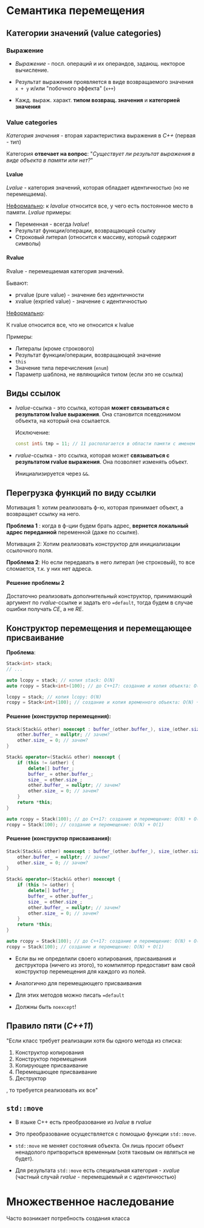 # Семантика перемещения

## Категории значений (value categories)

### Выражение

* *Выражение* - посл. операций и их операндов, задающ. некторое вычисление.

* Результат выражения проявляется в виде возвращаемого значения `x + y` и/или "побочного эффекта" (`x++`)
* Кажд. выраж. характ. **типом возвращ. значения** и **категорией значения**

###  Value categories

*Категория значения* - вторая характеристика выражения в *C++* (первая - тип)

Категория **отвечает на вопрос**: "*Существует ли результат выражения в виде объекта в памяти или нет?*"

#### Lvalue

*Lvalue* - категория значений, которая обладает идентичностью (но не перемещаема).

<u>Неформально</u>: к *lavalue* относится все, у чего есть постоянное место в памяти. *Lvalue* примеры:

* Переменная - всегда *lvalue*!
* Результат функции/операции, возвращающей ссылку
* Строковый литерал (относится к массиву, который содержит символы)

#### Rvalue

Rvalue - перемещаемая категория значений. 

Бывают:

* prvalue (pure value) - значение без идентичности
* xvalue (expried value) - значение с идентичностью

<u>Неформально</u>:

К rvalue относится все, что не относится к lvalue

Примеры:

* Литералы (кроме строкового)
* Результат функции/операции, возвращающей значение
* `this`
* Значение типа перечисления (`enum`)
* Параметр шаблона, не являющийся типом (если это не ссылка)

## Виды ссылок

* *lvalue*-ссылка - это ссылка, которая **может связываться с результатом lvalue выражения**. Она становится псевдонимом объекта, на который она ссылается.

  Исключение:

  ```c++
  const int& tmp = 11; // 11 располагается в области памяти с именем tmp
  ```

* *rvalue*-ссылка - это ссылка, которая может **связываться с результатом rvalue выражения**. Она позволяет изменять объект.

  Инициализируется через `&&`.

## Перегрузка функций по виду ссылки

Мотивация 1: хотим реализовать ф-ю, которая принимает объект, а возвращает ссылку на него.

**Проблема 1** : когда в ф-ции будем брать адрес, **вернется локальный адрес переданной** переменной (даже по ссылке).

Мотивация 2: Хотим реализовать конструктор для инициализации ссылочного поля.

**Проблема 2**:  Но если передавать в него литерал (не строковый), то все сломается, т.к. у них нет адреса.

#### Решение проблемы 2

Достаточно реализовать дополнительный конструктор, принимающий аргумент по *rvalue*-ссылке и задать его `=default`, тогда будем в случае ошибки получать *CE*, а не *RE*.

## Конструктор перемещения и перемещающее присваивание

**Проблема**:

```c++
Stack<int> stack;
// ...

auto lcopy = stack; // копия stack: O(N)
auto rcopy = Stack<int>(100); // до C++17: создание и копия объекта: O(N) + O(N)

lcopy = stack; // копия lcopy: O(N)
rcopy = Stack<int>(100); // создание и копия временного объекта: O(N) + O(N)
```

#### Решение (конструктор перемещения):

```c++
Stack(Stack&& other) noexcept : buffer_(other.buffer_), size_(other.size_) {
	other.buffer_ = nullptr; // зачем?
	other.size_ = 0; // зачем?
}

Stack& operator=(Stack&& other) noexcept {
	if (this != &other) {
		delete[] buffer_;
		buffer_ = other.buffer_;
		size_ = other.size_;
		other.buffer_ = nullptr; // зачем?
		other.size_ = 0; // зачем?
	}
	return *this;
}

auto rcopy = Stack(100); // до C++17: создание и перемещение: O(N) + O(1)
rcopy = Stack(100); // создание и перемещение: O(N) + O(1)
```

#### Решение (конструктор присваивания):

```c++
Stack(Stack&& other) noexcept : buffer_(other.buffer_), size_(other.size_) {
	other.buffer_ = nullptr; // зачем?
	other.size_ = 0; // зачем?
}

Stack& operator=(Stack&& other) noexcept {
	if (this != &other) {
		delete[] buffer_;
		buffer_ = other.buffer_;
		size_ = other.size_;
		other.buffer_ = nullptr; // зачем?
		other.size_ = 0; // зачем?
	}
	return *this;
}

auto rcopy = Stack(100); // до C++17: создание и перемещение: O(N) + O(1)
rcopy = Stack(100); // создание и перемещение: O(N) + O(1)
```

* Если вы не определили своего копирования, присваивания и деструктора (ничего из этого), то компилятор предоставит вам свой конструктор перемещения для каждого из полей.

* Аналогично для перемещающего присваивания
* Для этих методов можно писать `=default`
* Должны быть `noexcept`!

## Правило пяти (*C++11*)

"Если класс требует реализации хотя бы одного метода из списка: 

1. Конструктор копирования 
2. Конструктор перемещения 
3. Копирующее присваивание
4. Перемещающее присваивание
5. Деструктор

, то требуется реализовать их все"

## `std::move`

* В языке C++ есть преобразование из *lvalue* в *rvalue*

* Это преобразование осуществляется с помощью функции `std::move`.
* `std::move` не меняет состояния объекта. Он лишь просит объект ненадолого притвориться временным (хотя таковым он являться не будет).

* Для результата `std::move` есть специальная категория - *xvalue* (частный случай *rvalue* - перемещаемый и с идентичностью)

# Множественное наследование

Часто возникает потребность создания класса
